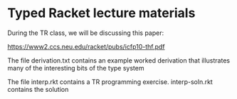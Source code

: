 # Typed Racket lecture materials

During the TR class, we will be discussing this
paper:

  https://www2.ccs.neu.edu/racket/pubs/icfp10-thf.pdf

The file derivation.txt contains an example
worked derivation that illustrates many of the
interesting bits of the type system

The file interp.rkt contains a TR programming
exercise. interp-soln.rkt contains the solution


